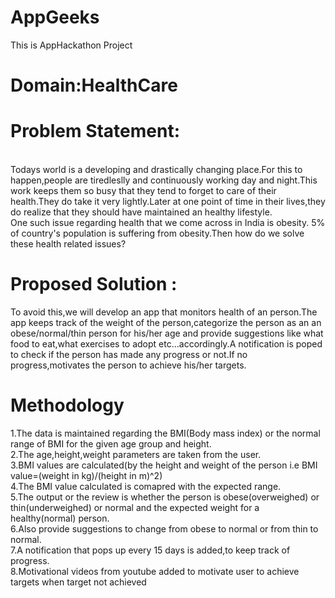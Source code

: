 # AppGeeks
This is AppHackathon Project

# Domain:HealthCare

# Problem Statement:
  <br />Todays world is a developing and drastically changing place.For this to happen,people are tiredleslly and continuously working day and night.This work keeps them so busy that they tend to forget to care of their health.They do take it very lightly.Later at one point of time in their lives,they do realize that they should have maintained an healthy lifestyle.
  <br />One such issue regarding health that we come across in India is obesity. 5% of country's population is suffering from obesity.Then how do we solve these health related issues?
  
 # Proposed Solution :
To avoid this,we will develop an app that monitors health of an person.The app keeps track of the weight of the person,categorize the person as an an obese/normal/thin person for his/her age and provide suggestions like what food to eat,what exercises to adopt etc...accordingly.A notification is poped to check if the person has made any progress or not.If no progress,motivates the person to achieve his/her targets.

# Methodology
1.The data is maintained regarding the BMI(Body mass index) or the normal range of BMI for the given age group and height.
<br />2.The age,height,weight parameters are taken from the user.
<br />3.BMI values are calculated(by the height and weight of the person i.e BMI value=(weight in kg)/(height in m)^2)
<br />4.The BMI value calculated is comapred with the expected range.
<br />5.The output or the review is whether the person is obese(overweighed) or thin(underweighed) or normal and the expected weight for a healthy(normal) person.
<br />6.Also provide suggestions to change from obese to normal or from thin to normal.
<br />7.A notification that pops up every 15 days is added,to keep track of progress.
<br />8.Motivational videos from youtube added to motivate user to achieve targets when target not achieved

